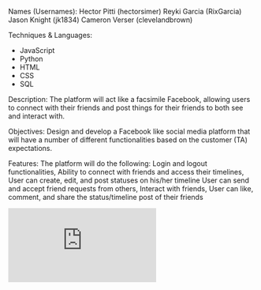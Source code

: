 Names (Usernames):
  Hector Pitti (hectorsimer) 
  Reyki Garcia (RixGarcia)
  Jason Knight (jk1834)
  Cameron Verser (clevelandbrown)

Techniques & Languages: 
  * JavaScript
  * Python
  * HTML
  * CSS
  * SQL

Description: The platform will act like a facsimile Facebook, allowing users to connect with their friends and post things for their friends to both see and interact with.

Objectives: Design and develop a Facebook like social media platform that will have a number of different functionalities based on the customer (TA) expectations.

Features: The platform will do the following:
  Login and logout functionalities,
  Ability to connect with friends and access their timelines,
  User can create, edit, and post statuses on his/her timeline
  User can send and accept friend requests from others,
  Interact with friends, 
  User can like, comment, and share the status/timeline post of their friends


![Updates](https://github.com/Intro-to-SE-lab-Spring-22/Group-4/blob/main/UPDATES.md)
